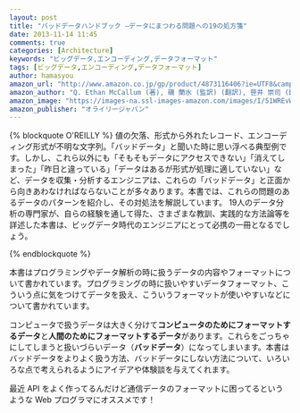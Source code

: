 ```yaml
---
layout: post
title: "バッドデータハンドブック ―データにまつわる問題への19の処方箋"
date: 2013-11-14 11:45
comments: true
categories: [Architecture]
keywords: "ビッグデータ,エンコーディング,データフォーマット"
tags: [ビッグデータ,エンコーディング,データフォーマット]
author: hamasyou
amazon_url: "http://www.amazon.co.jp/gp/product/4873116406?ie=UTF8&camp=247&creativeASIN=4873116406&linkCode=xm2&tag=sorehabooks-22"
amazon_author: "Q. Ethan McCallum (著), 磯 蘭水 (監訳) (翻訳), 笹井 崇司 (翻訳) "
amazon_image: "https://images-na.ssl-images-amazon.com/images/I/51WREvWeqbL._SL500_AA300_.jpg"
amazon_publisher: "オライリージャパン"
---
```


{% blockquote O'REILLY %}
値の欠落、形式から外れたレコード、エンコーディング形式が不明な文字列。「バッドデータ」と聞いた時に思い浮べる典型例です。しかし、これら以外にも「そもそもデータにアクセスできない」「消えてしまった」「昨日と違っている」「データはあるが形式が処理に適していない」など、データを収集・分析するエンジニアは、これらの「バッドデータ」と正面から向きあわなければならないことが多々あります。本書では、これらの問題のあるデータのパターンを紹介し、その対処法を解説しています。
19人のデータ分析の専門家が、自らの経験を通して得た、さまざまな教訓、実践的な方法論等を詳述した本書は、ビッグデータ時代のエンジニアにとって必携の一冊となるでしょう。


{% endblockquote %}

本書はプログラミングやデータ解析の時に扱うデータの内容やフォーマットについて書かれています。プログラミングの時に扱いやすいデータフォーマット、こういう点に気をつけてデータを扱え、こういうフォーマットが使いやすいなどについて書かれています。

コンピュータで扱うデータは大きく分けて<strong>コンピュータのためにフォーマットするデータ</strong>と<strong>人間のためにフォーマットするデータ</strong>があります。これらをごっちゃにしてしまうと扱いづらいデータ（<strong>バッドデータ</strong>）になってしまいます。本書はバッドデータをよりよく扱う方法、バッドデータにしない方法について、いろいろな点で考えられるようにアイデアや体験談を与えてくれます。

最近 API をよく作ってるんだけど通信データのフォーマットに困ってるというような Web プログラマにオススメです！
